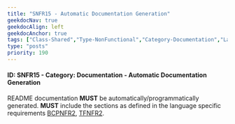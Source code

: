 ```yaml
---
title: "SNFR15 - Automatic Documentation Generation"
geekdocNav: true
geekdocAlign: left
geekdocAnchor: true
tags: ["Class-Shared","Type-NonFunctional","Category-Documentation","Language-Shared","Enforcement-MUST","Persona-Owner","Persona-Contributor","Lifecycle-Maintenance"]
type: "posts"
priority: 190
---
```


#### ID: SNFR15 - Category: Documentation - Automatic Documentation Generation

README documentation **MUST** be automatically/programmatically generated. **MUST** include the sections as defined in the language specific requirements [BCPNFR2](/Azure-Verified-Modules/specs/bicep/#id-bcpnfr2---category-documentation---module-documentation-generation), [TFNFR2](/Azure-Verified-Modules/specs/terraform/#id-tfnfr2---category-documentation---module-documentation-generation).
